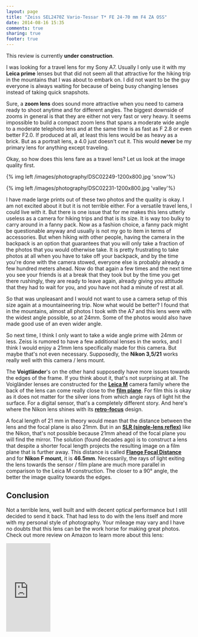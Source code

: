 ```yaml
---
layout: page
title: "Zeiss SEL2470Z Vario-Tessar T* FE 24-70 mm F4 ZA OSS"
date: 2014-08-16 15:35
comments: true
sharing: true
footer: true
---
```

This review is currently **under construction**. 

I was looking for a travel lens for my Sony A7. Usually I only use it with my **Leica prime** lenses but that did not seem all that attractive for the hiking trip in the mountains that I was about to embark on. I did not want to be the guy everyone is always waiting for because of being busy changing lenses instead of taking quick snapshots.

Sure, a **zoom lens** does sound more attractive when you need to camera ready to shoot anytime and for different angles. The biggest downside of zooms in general is that they are either not very fast or very heavy. It seems impossible to build a compact zoom lens that spans a moderate wide angle to a moderate telephoto lens and at the same time is as fast as F 2.8 or even better F2.0. If produced at all, at least this lens would be as heavy as a brick. But as a portrait lens, a 4.0 just doesn't cut it. This would **never** be my primary lens for anything except traveling.

Okay, so how does this lens fare as a travel lens? Let us look at the image quality first. 

{% img left /images/photography/DSC02249-1200x800.jpg 'snow'%}

{% img left /images/photography/DSC02231-1200x800.jpg 'valley'%}

I have made large prints out of these two photos and the quality is okay. I am not excited about it but it is not terrible either. For a versatile travel lens, I could live with it. But there is one issue that for me makes this lens utterly useless as a camera for hiking trips and that is its size. It is way too bulky to carry around in a fanny pack. Now as a fashion choice, a fanny pack might be questionable anyway and usually is not my go to item in terms of accessories. But when hiking with other people, having the camera in the backpack is an option that guarantees that you will only take a fraction of the photos that you would otherwise take. It is pretty frustrating to take photos at all when you have to take off your backpack, and by the time you're done with the camera stowed, everyone else is probably already a few hundred meters ahead. Now do that again a few times and the next time you see your friends is at a break that they took but by the time you get there rushingly, they are ready to leave again, already giving you attitude that they had to wait for you, and you have not had a minute of rest at all.

So that was unpleasant and I would not want to use a camera setup of this size again at a mountaineering trip. Now what would be better? I found that in the mountains, almost all photos I took with the A7 and this lens were with the widest angle possible, so at 24mm. Some of the photos would also have made good use of an even wider angle. 

So next time, I think I only want to take a wide angle prime with 24mm or less. Zeiss is rumored to have a few additional lenses in the works, and I think I would enjoy a 21mm lens specifically made for this camera. But maybe that's not even necessary. Supposedly, the **Nikon 3,5/21** works really well with this camera / lens mount. 

The **Voigtländer**'s on the other hand supposedly have more issues towards the edges of the frame. If you think about it, that's not surprising at all. The Voigländer lenses are constructed for the **[Leica M](http://en.leica-camera.com/Photography/Leica-M/About-the-M-System)** camera family where the back of the lens can come really close to the **[film plane](http://en.wikipedia.org/wiki/Film_plane)**. For film this is okay as it does not matter for the silver ions from which angle rays of light hit the surface. For a digital sensor, that's a completely different story. And here's where the Nikon lens shines with its **[retro-focus](http://www.dpreview.com/forums/post/42536453)** design. 

A focal length of 21 mm in theory would mean that the distance between the lens and the focal plane is also 21mm. But in an **[SLR (single-lens reflex)](http://en.wikipedia.org/wiki/Single-lens_reflex_camera)** like the Nikon, that's not possible because 21mm ahead of the focal plane you will find the mirror. The solution (found decades ago) is to construct a lens that despite a shorter focal length projects the resulting image on a film plane that is further away. This distance is called **[Flange Focal Distance](http://en.wikipedia.org/wiki/Flange_focal_distance)** and for **Nikon F mount**, it is **46.5mm**. Necessarily, the rays of light exiting the lens towards the sensor / film plane are much more parallel in comparison to the Leica M construction. The closer to a 90° angle, the better the image quality towards the edges.

## Conclusion
Not a terrible lens, well built and with decent optical performance but I still decided to send it back. That had less to do with the lens itself and more with my personal style of photography. Your mileage may vary and I have no doubts that this lens can be the work horse for making great photos. Check out more review on Amazon to learn more about this lens:

<iframe style="width:120px;height:240px;" marginwidth="0" marginheight="0" scrolling="no" frameborder="0" src="http://r.matthiasnehlsen.com/zeiss-24-70/iframe">
</iframe>
